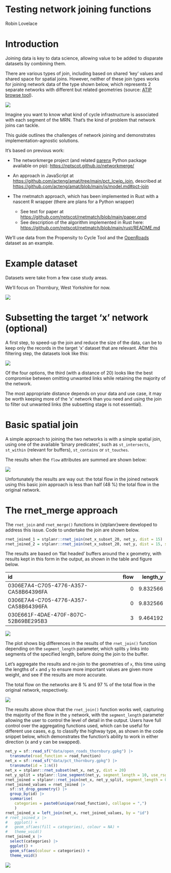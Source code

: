 # Testing network joining functions
Robin Lovelace

# Introduction

Joining data is key to data science, allowing value to be added to
disparate datasets by combining them.

There are various types of join, including based on shared ‘key’ values
and shared space for spatial joins. However, neither of these join types
works for joining network data of the type shown below, which represents
2 separate networks with different but related geometries (source: [ATIP
browse
tool](https://acteng.github.io/atip/browse.html?style=streets#13.32/53.79562/-1.6874)).

![](images/paste-1.png)

Imagine you want to know what kind of cycle infrastructure is associated
with each segment of the MRN. That’s the kind of problem that network
joins can tackle.

This guide outlines the challenges of network joining and demonstrates
implementation-agnostic solutions.

It’s based on previous work:

- The networkmerge project (and related
  [parenx](https://github.com/anisotropi4/parenx) Python package
  available on pip): <https://nptscot.github.io/networkmerge/>

- An approach in JavaScript at
  <https://github.com/acteng/amat/tree/main/pct_lcwip_join>, described
  at <https://github.com/acteng/amat/blob/main/js/model.md#pct-join>

- The rnetmatch approach, which has been implemented in Rust with a
  nascent R wrapper (there are plans for a Python wrapper)

  - See text for paper at
    <https://github.com/nptscot/rnetmatch/blob/main/paper.qmd>
  - See description of the algorithm implemented in Rust here:
    <https://github.com/nptscot/rnetmatch/blob/main/rust/README.md>

We’ll use data from the Propensity to Cycle Tool and the
[OpenRoads](https://osdatahub.os.uk/downloads/open/OpenRoads) dataset as
an example.

# Example dataset

Datasets were take from a few case study areas.

We’ll focus on Thornbury, West Yorkshire for now.

![](README_files/figure-commonmark/load-data-thornbury-1.png)

# Subsetting the target ‘x’ network (optional)

A first step, to speed-up the join and reduce the size of the data, can
be to keep only the records in the target ‘x’ dataset that are relevant.
After this filtering step, the datasets look like this:

![](README_files/figure-commonmark/subset-data-1.png)

Of the four options, the third (with a distance of 20) looks like the
best compromise between omitting unwanted links while retaining the
majority of the network.

The most appropriate distance depends on your data and use case, it may
be worth keeping more of the ‘x’ network than you need and using the
join to filter out unwanted links (the subsetting stage is not
essential).

# Basic spatial join

A simple approach to joining the two networks is with a simple spatial
join, using one of the available ‘binary predicates’, such as
`st_intersects`, `st_within` (relevant for buffers), `st_contains` or
`st_touches`.

The results when the `flow` attributes are summed are shown below:

![](README_files/figure-commonmark/spatial-join-1.png)

Unfortunately the results are way out: the total flow in the joined
network using this basic join approach is less than half (48 %) the
total flow in the original network.

# The rnet_merge approach

The `rnet_join` and `rnet_merge()` functions in {stplanr}were developed
to address this issue. Code to undertake the join are shown below.

``` r
rnet_joined_1 = stplanr::rnet_join(net_x_subset_20, net_y, dist = 15)
rnet_joined_2 = stplanr::rnet_join(net_x_subset_20, net_y, dist = 15, segment_length = 10)
```

The results are based on ‘flat headed’ buffers around the x geometry,
with results kept in this form in the output, as shown in the table and
figure below.

| id                                   | flow | length_y |
|:-------------------------------------|-----:|---------:|
| 0306E7A4-C705-4776-A357-CA58B64396FA |    0 | 9.832566 |
| 0306E7A4-C705-4776-A357-CA58B64396FA |    0 | 9.832566 |
| 030E661F-4DAE-470F-807C-52B69BE295B3 |    3 | 9.464192 |

![](README_files/figure-commonmark/unnamed-chunk-10-1.png)

The plot shows big differences in the results of the `rnet_join()`
function depending on the `segment_length` parameter, which splits `y`
links into segments of the specified length, before doing the join to
the buffer.

Let’s aggregate the results and re-join to the geometries of `x`, this
time using the lengths of `x` and `y` to ensure more important values
are given more weight, and see if the results are more accurate.

The total flow on the networks are 8 % and 97 % of the total flow in the
original network, respectively.

<!-- The results are shown below: -->

![](README_files/figure-commonmark/unnamed-chunk-12-1.png)

The results above show that the `rnet_join()` function works well,
capturing the majority of the flow in the `y` network, with the
`segment_length` parameter allowing the user to control the level of
detail in the output. Users have full control over the aggregating
functions used, which can be useful for different use cases, e.g. to
classify the highway type, as shown in the code snippet below, which
demonstrates the function’s ability to work in either direction (x and y
can be swapped).

``` r
net_y = sf::read_sf("data/open_roads_thornbury.gpkg") |>
  transmute(road_function = road_function)
net_x = sf::read_sf("data/pct_thornbury.gpkg") |>
  transmute(id = 1:n())
net_x = stplanr::rnet_subset(net_x, net_y, dist = 20)
net_y_split = stplanr::line_segment(net_y, segment_length = 10, use_rsgeo = FALSE)
rnet_joined = stplanr::rnet_join(net_x, net_y_split, segment_length = 0)
rnet_joined_values = rnet_joined |>
  sf::st_drop_geometry() |>
  group_by(id) |>
  summarise(
    categories = paste0(unique(road_function), collapse = ",")
    )
rnet_joined_x = left_join(net_x, rnet_joined_values, by = "id")
# rnet_joined_x |>
#   ggplot() +
#   geom_sf(aes(fill = categories), colour = NA) +
#   theme_void()
rnet_joined_x |>
  select(categories) |>
  ggplot() +
  geom_sf(aes(colour = categories)) +
  theme_void()
```

![](README_files/figure-commonmark/rnet-join-classify-1.png)
